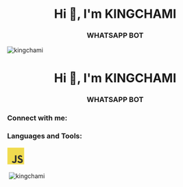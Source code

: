 <h1 align="center">Hi 👋, I'm KINGCHAMI</h1>
<h3 align="center">WHATSAPP BOT</h3>

<p align="left"> <img src="https://komarev.com/ghpvc/?username=kingchami&label=Profile%20views&color=0e75b6&style=flat" alt="kingchami" /> </p>

<h1 align="center">Hi 👋, I'm KINGCHAMI</h1>
<h3 align="center">WHATSAPP BOT</h3>

<h3 align="left">Connect with me:</h3>
<p align="left">
</p>

<h3 align="left">Languages and Tools:</h3>
<p align="left"> <a href="https://developer.mozilla.org/en-US/docs/Web/JavaScript" target="_blank" rel="noreferrer"> <img src="https://raw.githubusercontent.com/devicons/devicon/master/icons/javascript/javascript-original.svg" alt="javascript" width="40" height="40"/> </a> </p>

<p>&nbsp;<img align="center" src="https://github-readme-stats.vercel.app/api?username=kingchami&show_icons=true&locale=en" alt="kingchami" /></p>
